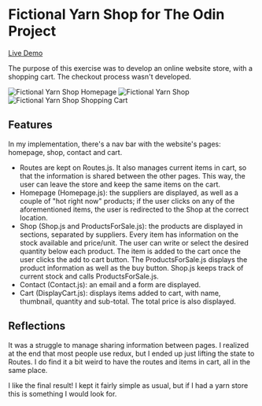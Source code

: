 # Fictional Yarn Shop for The Odin Project

[Live Demo](https://paposeco.github.io/shoppingcart/)

The purpose of this exercise was to develop an online website store, with a shopping cart. The checkout process wasn't developed.

![Fictional Yarn Shop Homepage](https://github.com/paposeco/shoppingcart/assets/13892562/0a1c8063-7dc2-4546-93eb-e2ff63a25f9b)
![Fictional Yarn Shop](https://github.com/paposeco/shoppingcart/assets/13892562/2a4a2b86-2f0e-4eea-b019-c59f62d7cc1b)
![Fictional Yarn Shop Shopping Cart](https://github.com/paposeco/shoppingcart/assets/13892562/699d9cba-f2d3-420c-bdea-2622ded39f24)


## Features

In my implementation, there's a nav bar with the website's pages: homepage, shop, contact and cart.

- Routes are kept on Routes.js. It also manages current items in cart, so that the information is shared between the other pages. This way, the user can leave the store and keep the same items on the cart.
- Homepage (Homepage.js): the suppliers are displayed, as well as a couple of "hot right now" products; if the user clicks on any of the aforementioned items, the user is redirected to the Shop at the correct location.
- Shop (Shop.js and ProductsForSale.js): the products are displayed in sections, separated by suppliers. Every item has information on the stock available and price/unit. The user can write or select the desired quantity below each product. The item is added to the cart once the user clicks the add to cart button. The ProductsForSale.js displays the product information as well as the buy button. Shop.js keeps track of current stock and calls ProductsForSale.js.
- Contact (Contact.js): an email and a form are displayed.
- Cart (DisplayCart.js): displays items added to cart, with name, thumbnail, quantity and sub-total. The total price is also displayed.

## Reflections

It was a struggle to manage sharing information between pages. I realized at the end that most people use redux, but I ended up just lifting the state to Routes. I do find it a bit weird to have the routes and items in cart, all in the same place.

I like the final result! I kept it fairly simple as usual, but if I had a yarn store this is something I would look for.
